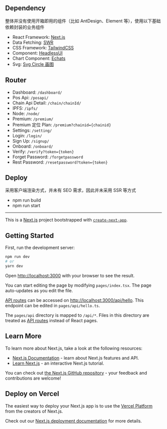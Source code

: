 ## Dependency

整体并没有使用开箱即用的组件（比如 AntDesign、Element 等），使用以下基础依赖封装的业务组件

- React Framework: [Next.js](https://nextjs.org/)
- Data Fetching: [SWR](https://swr.vercel.app/)
- CSS Framework: [TailwindCSS](https://tailwindcss.com/docs/installation)
- Component: [HeadlessUI](https://headlessui.com/)
- Chart Component: [Echats](https://echarts.apache.org/handbook/zh/get-started/)
- Svg: [Svg Circle 画图](https://developer.mozilla.org/zh-CN/docs/Web/SVG/Element/circle)

## Router

- Dashboard: `/dashboard/`
- Pos Api: `/posapi/`
- Chain Api Detail: `/chain/chainId/`
- IPFS: `/ipfs/`
- Node: `/node/`
- Premium: `/premium/`
- Premium 定位 Plan: `/premium?chainid={chainid}`
- Settings: `/setting/`
- Login: `/login/`
- Sign Up: `/signup/`
- Onboard: `/onboard/`
- Verify: `/verify?token={token}`
- Forget Password: `/forgetpassword`
- Rest Password: `/resetpassword?token={token}`

## Deploy

采用客户端渲染方式，并未有 SEO 需求，因此并未采用 SSR 等方式

- npm run build
- npm run start

----

This is a [Next.js](https://nextjs.org/) project bootstrapped with [`create-next-app`](https://github.com/vercel/next.js/tree/canary/packages/create-next-app).

## Getting Started

First, run the development server:

```bash
npm run dev
# or
yarn dev
```

Open [http://localhost:3000](http://localhost:3000) with your browser to see the result.

You can start editing the page by modifying `pages/index.tsx`. The page auto-updates as you edit the file.

[API routes](https://nextjs.org/docs/api-routes/introduction) can be accessed on [http://localhost:3000/api/hello](http://localhost:3000/api/hello). This endpoint can be edited in `pages/api/hello.ts`.

The `pages/api` directory is mapped to `/api/*`. Files in this directory are treated as [API routes](https://nextjs.org/docs/api-routes/introduction) instead of React pages.

## Learn More

To learn more about Next.js, take a look at the following resources:

- [Next.js Documentation](https://nextjs.org/docs) - learn about Next.js features and API.
- [Learn Next.js](https://nextjs.org/learn) - an interactive Next.js tutorial.

You can check out [the Next.js GitHub repository](https://github.com/vercel/next.js/) - your feedback and contributions are welcome!

## Deploy on Vercel

The easiest way to deploy your Next.js app is to use the [Vercel Platform](https://vercel.com/new?utm_medium=default-template&filter=next.js&utm_source=create-next-app&utm_campaign=create-next-app-readme) from the creators of Next.js.

Check out our [Next.js deployment documentation](https://nextjs.org/docs/deployment) for more details.
